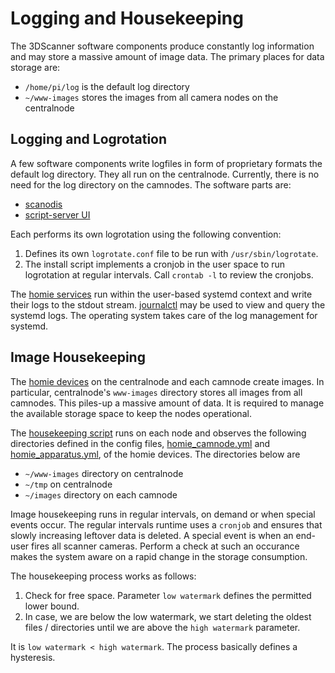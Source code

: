 # Logging and Housekeeping

The 3DScanner software components produce constantly log information and may store a massive amount of image data. The primary places for data storage are:

* `/home/pi/log` is the default log directory
* `~/www-images` stores the images from all camera nodes on the centralnode

## Logging and Logrotation

A few software components write logfiles in form of proprietary formats the default log directory. They all run on the centralnode. Currently, there is no need for the log directory on the camnodes. The software parts are:

* [scanodis](scanodis.md)
* [script-server UI](script-server_ui.md)

Each performs its own logrotation using the following convention:

1. Defines its own `logrotate.conf` file to be run with `/usr/sbin/logrotate`. 
1. The install script implements a cronjob in the user space to run logrotation at regular intervals. Call `crontab -l` to review the cronjobs.

The [homie services](homie_device_service.md) run within the user-based systemd context and write their logs to the stdout stream. [journalctl](https://www.freedesktop.org/software/systemd/man/journalctl.html) may be used to view and query the systemd logs. The operating system takes care of the log management for systemd.


## Image Housekeeping

The [homie devices](homie_devices.md) on the centralnode and each camnode create images. In particular, centralnode's `www-images` directory stores all images from all camnodes. This piles-up a massive amount of data. It is required to manage the available storage space to keep the nodes operational.

The [housekeeping script](../src/housekeeping) runs on each node and observes the following directories defined in the config files, [homie_camnode.yml](../src/homie-nodes/homie-camnode/homie_camnode.yml) and [homie_apparatus.yml](../src/homie-nodes/homie-apparatus/homie_apparatus.yml), of the homie devices. The directories below are 

* `~/www-images` directory on centralnode
* `~/tmp` on centralnode
* `~/images` directory on each camnode

Image housekeeping runs in regular intervals, on demand or when special events occur. The regular intervals runtime uses a `cronjob` and ensures that slowly increasing leftover data is deleted. A special event is when an end-user fires all scanner cameras. Perform a check at such an occurance makes the system aware on a rapid change in the storage consumption.

The housekeeping process works as follows:

1. Check for free space. Parameter `low watermark` defines the permitted lower bound.
1. In case, we are below the low watermark, we start deleting the oldest files / directories until we are above the `high watermark` parameter.

It is `low watermark < high watermark`. The process basically defines a hysteresis. 

